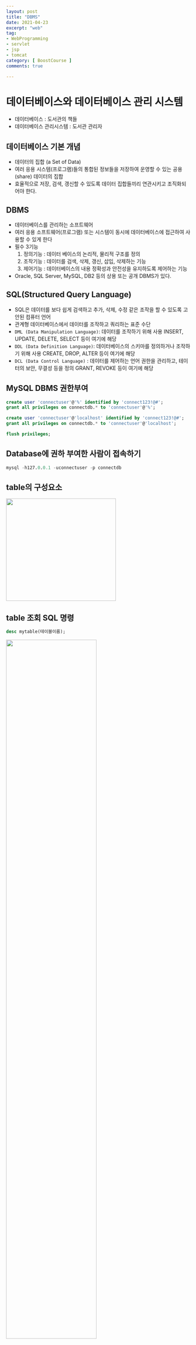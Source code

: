 ```yaml
---
layout: post
title: "DBMS"
date: 2021-04-23
excerpt: "web"
tag:
- WebProgramming
- servlet
- jsp
- tomcat
category: [ BoostCourse ]
comments: true

---
```


# 데이터베이스와 데이터베이스 관리 시스템
- 데이터베이스 : 도서관의 책들
- 데이터베이스 관리시스템 : 도서관 관리자


## 데이터베이스 기본 개념
- 데이터의 집합 (a Set of Data)
- 여러 응용 시스템(프로그램)들의 통합된 정보들을 저장하여 운영할 수 있는 공용(share) 데이터의 집합
- 효율적으로 저장, 검색, 갱신할 수 있도록 데이터 집합들끼리 연관시키고 조직화되어야 한다.


## DBMS
- 데이터베이스를 관리하는 소프트웨어
- 여러 응용 소프트웨어(프로그램) 또는 시스템이 동시에 데이터베이스에 접근하여 사용할 수 있게 한다
- 필수 3기능
    1. 정의기능 :  데이터 베이스의 논리적, 물리적 구조를 정의
    2. 조작기능 : 데이터를 검색, 삭제, 갱신, 삽입, 삭제하는 기능
    3. 제어기능 :  데이터베이스의 내용 정확성과 안전성을 유지하도록 제어하는 기능
- Oracle, SQL Server, MySQL, DB2 등의 상용 또는 공개 DBMS가 있다.


## SQL(Structured Query Language)

- SQL은 데이터를 보다 쉽게 검색하고 추가, 삭제, 수정 같은 조작을 할 수 있도록 고안된 컴퓨터 언어
- 관계형 데이터베이스에서 데이터를 조작하고 쿼리하는 표준 수단
- `DML (Data Manipulation Language)`: 데이터를 조작하기 위해 사용
    INSERT, UPDATE, DELETE, SELECT 등이 여기에 해당
- `DDL (Data Definition Language)`: 데이터베이스의 스키마를 정의하거나 조작하기 위해 사용
    CREATE, DROP, ALTER 등이 여기에 해당
- `DCL (Data Control Language)` : 데이터를 제어하는 언어
    권한을 관리하고, 테이터의 보안, 무결성 등을 정의
    GRANT, REVOKE 등이 여기에 해당


## MySQL DBMS 권한부여

```sql
create user 'connectuser'@'%' identified by 'connect123!@#';
grant all privileges on connectdb.* to 'connectuser'@'%';

create user 'connectuser'@'localhost' identified by 'connect123!@#';
grant all privileges on connectdb.* to 'connectuser'@'localhost';

flush privileges;
```

## Database에 권하 부여한 사람이 접속하기

```sql
mysql -h127.0.0.1 -uconnectuser -p connectdb
```

## table의 구성요소
<img src = "https://traveloving2030.github.io/jiwon/assets/img/post/부스트코스/22.png" height="280" width="300" />


## table 조회 SQL 명령
```sql
desc mytable(테이블이름);
```
<img src = "https://traveloving2030.github.io/jiwon/assets/img/post/부스트코스/23.png" width = "70%" />


## 컬럼에 Alias(별칭)부여하기

<img src = "https://traveloving2030.github.io/jiwon/assets/img/post/부스트코스/24.png" width = "70%" />

```sql
select empno as 사번, name as 이름, job as 직업 from employee;
```

<img src = "https://traveloving2030.github.io/jiwon/assets/img/post/부스트코스/25.png" width = "70%" />


## 컬럼의 합성(Concatenation)

- 문자열 결합함수 concat 사용

```sql
SELECT concat( empno, '-', deptno) AS '사번-부서번호' 
FROM employee;
```

<img src = "https://traveloving2030.github.io/jiwon/assets/img/post/부스트코스/26.png" width = "70%" />